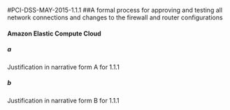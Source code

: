 #PCI-DSS-MAY-2015-1.1.1
##A formal process for approving and testing all network connections and changes to the firewall and router configurations

#### Amazon Elastic Compute Cloud

##### a
Justification in narrative form A for 1.1.1

##### b
Justification in narrative form B for 1.1.1
